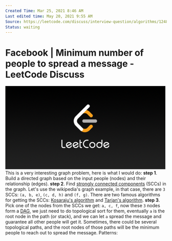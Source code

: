 ```yaml
---
Created Time: Mar 25, 2021 8:46 AM
Last edited time: May 20, 2021 9:55 AM
Source: https://leetcode.com/discuss/interview-question/algorithms/124827/find-minimum-number-of-people-to-reach-to-spread-a-message-across-all-people-in-twitter%20%F0%9F%91%8C%202%20+
Status: waiting
---
```


# Facebook | Minimum number of people to spread a message - LeetCode Discuss

![LeetCode_Sharing.png](Facebook%20Minimum%20number%20of%20people%20to%20spread%20a%20mess%206d7a0e426b134a95bfb050e364eddb44/LeetCode_Sharing.png)
This is a very interesting graph problem, here is what I would do:
**step 1**. Build a directed graph based on the input people (nodes) and their relationship (edges).
**step 2**. Find [strongly connected components](https://en.wikipedia.org/wiki/Strongly_connected_component) (SCCs) in the graph. Let's use the wikipedia's graph example, in that case, there are `3` SCCs: `(a, b, e)`, `(c, d, h)` and `(f, g)`. There are two famous algorithms for getting the SCCs: [Kosaraju's algorithm](https://en.wikipedia.org/wiki/Kosaraju%27s_algorithm) and [Tarjan's algorithm](https://en.wikipedia.org/wiki/Tarjan%27s_strongly_connected_components_algorithm).
**step 3**. Pick one of the nodes from the SCCs we get: `a, c, f`, now these `3` nodes form a [DAG](https://en.wikipedia.org/wiki/Directed_acyclic_graph), we just need to do topological sort for them, eventually `a` is the root node in the path (or stack), and we can let `a` spread the message and guarantee all other people will get it.
Sometimes, there could be several topological paths, and the root nodes of those paths will be the minimum people to reach out to spread the message.
Patterns: 